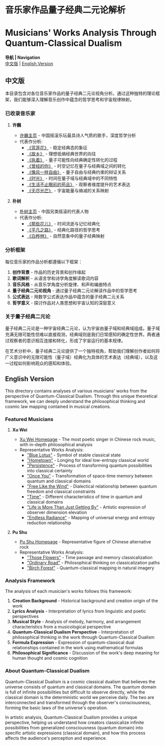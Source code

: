 # 音乐家作品量子经典二元论解析
# Musicians' Works Analysis Through Quantum-Classical Dualism

**导航 | Navigation**  
[中文版](#中文版) | [English Version](#english-version)

## 中文版

本目录包含对各位音乐家作品的量子经典二元论视角分析。通过这种独特的理论框架，我们能够深入理解音乐创作中蕴含的哲学思考和宇宙规律映射。

### 已收录音乐家

1. **许巍**
   - [许巍主页](./xuwei.md) - 中国摇滚乐坛最具诗人气质的歌手，深度哲学分析
   - 代表作分析:
     - [《蓝莲花》](./xuwei_lanlaienhua.md) - 稳定经典态的象征
     - [《故乡》](./xuwei_guxiang.md) - 理想低熵经典世界的向往
     - [《执着》](./xuwei_zhizhuo.md) - 量子可能性向经典确定性转化的过程
     - [《曾经的你》](./xuwei_cengJingDeNi.md) - 时空记忆在量子与经典域之间的转化
     - [《像风一样自由》](./xuwei_xiangFengYiYangZiYou.md) - 量子自由与经典约束的辩证关系
     - [《时光》](./xuwei_shiguang.md) - 时间在量子域与经典域中的不同特性
     - [《生活不止眼前的苟且》](./xuwei_shenghuoBuZhiYanQianDeGouQie.md) - 观察者维度提升的艺术表达
     - [《无尽光芒》](./xuwei_wujinguangmang.md) - 宇宙能量与熵减的关系映射

2. **朴树**
   - [朴树主页](./pushu.md) - 中国另类摇滚的代表人物
   - 代表作分析:
     - [《那些花儿》](./pushu_nafehua.md) - 时间流逝与记忆经典化
     - [《平凡之路》](./pushu_pingfanzhilu.md) - 经典化路径的哲学思考
     - [《白桦林》](./pushu_baihulin.md) - 自然意象中的量子经典映射

### 分析框架

每位音乐家的作品分析都遵循以下框架：

1. **创作背景** - 作品的历史背景和创作缘起
2. **歌词解析** - 从语言学和诗学角度解读歌词内容
3. **音乐风格** - 从音乐学角度分析旋律、和声和编曲特点
4. **量子经典二元论视角** - 通过量子经典二元论解读作品中的哲学思考
5. **公式表达** - 用数学公式表达作品中蕴含的量子经典二元关系
6. **哲学意义** - 探讨作品对人类思想和宇宙认知的深层意义

### 关于量子经典二元论

量子经典二元论是一种宇宙经典二元论，认为宇宙由量子域和经典域组成。量子域充满无限可能性但难以直接观测，经典域则是我们日常感知的确定性世界。两者通过观察者的意识相互连接和转化，形成了宇宙运行的基本规律。

在艺术分析中，量子经典二元论提供了一个独特视角，帮助我们理解创作者如何将广义意识中的无限可能性（量子域）经典化为具体的艺术表达（经典域），以及这一过程如何影响观众的感知和体验。

## English Version

This directory contains analyses of various musicians' works from the perspective of Quantum-Classical Dualism. Through this unique theoretical framework, we can deeply understand the philosophical thinking and cosmic law mapping contained in musical creations.

### Featured Musicians

1. **Xu Wei**
   - [Xu Wei Homepage](./xuwei.md) - The most poetic singer in Chinese rock music, with in-depth philosophical analysis
   - Representative Works Analysis:
     - ["Blue Lotus"](./xuwei_lanlaienhua.md) - Symbol of stable classical state
     - ["Hometown"](./xuwei_guxiang.md) - Longing for ideal low-entropy classical world
     - ["Persistence"](./xuwei_zhizhuo.md) - Process of transforming quantum possibilities into classical certainty
     - ["Once You"](./xuwei_cengJingDeNi.md) - Transformation of space-time memory between quantum and classical domains
     - ["Free Like the Wind"](./xuwei_xiangFengYiYangZiYou.md) - Dialectical relationship between quantum freedom and classical constraints
     - ["Time"](./xuwei_shiguang.md) - Different characteristics of time in quantum and classical domains
     - ["Life is More Than Just Getting By"](./xuwei_shenghuoBuZhiYanQianDeGouQie.md) - Artistic expression of observer dimension elevation
     - ["Endless Radiance"](./xuwei_wujinguangmang.md) - Mapping of universal energy and entropy reduction relationship

2. **Pu Shu**
   - [Pu Shu Homepage](./pushu.md) - Representative figure of Chinese alternative rock
   - Representative Works Analysis:
     - ["Those Flowers"](./pushu_nafehua.md) - Time passage and memory classicalization
     - ["Ordinary Road"](./pushu_pingfanzhilu.md) - Philosophical thinking on classicalization paths
     - ["Birch Forest"](./pushu_baihulin.md) - Quantum-classical mapping in natural imagery

### Analysis Framework

The analysis of each musician's works follows this framework:

1. **Creation Background** - Historical background and creation origin of the work
2. **Lyrics Analysis** - Interpretation of lyrics from linguistic and poetic perspectives
3. **Musical Style** - Analysis of melody, harmony, and arrangement characteristics from a musicological perspective
4. **Quantum-Classical Dualism Perspective** - Interpretation of philosophical thinking in the work through Quantum-Classical Dualism
5. **Formula Expression** - Expression of quantum-classical dual relationships contained in the work using mathematical formulas
6. **Philosophical Significance** - Discussion of the work's deep meaning for human thought and cosmic cognition

### About Quantum-Classical Dualism

Quantum-Classical Dualism is a cosmic classical dualism that believes the universe consists of quantum and classical domains. The quantum domain is full of infinite possibilities but difficult to observe directly, while the classical domain is the deterministic world we perceive daily. The two are interconnected and transformed through the observer's consciousness, forming the basic laws of the universe's operation.

In artistic analysis, Quantum-Classical Dualism provides a unique perspective, helping us understand how creators classicalize infinite possibilities from generalized consciousness (quantum domain) into specific artistic expressions (classical domain), and how this process affects the audience's perception and experience. 